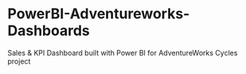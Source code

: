 # PowerBI-Adventureworks-Dashboards
Sales &amp; KPI Dashboard built with Power BI for AdventureWorks Cycles project
